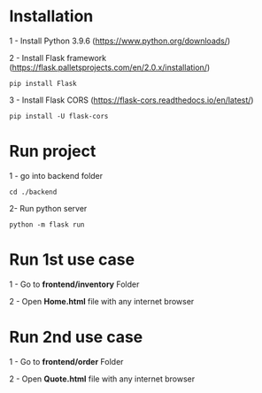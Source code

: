 # Installation

1 - Install Python 3.9.6 (https://www.python.org/downloads/) 

2 - Install Flask framework (https://flask.palletsprojects.com/en/2.0.x/installation/)

  `pip install Flask`

3 - Install Flask CORS (https://flask-cors.readthedocs.io/en/latest/)

  `pip install -U flask-cors`

# Run project

1 - go into backend folder

  `cd ./backend`

2- Run python server

  `python -m flask run`

# Run 1st use case

1 - Go to **frontend/inventory** Folder

2 - Open **Home.html** file with any internet browser

# Run 2nd use case

1 - Go to **frontend/order** Folder

2 - Open **Quote.html** file with any internet browser